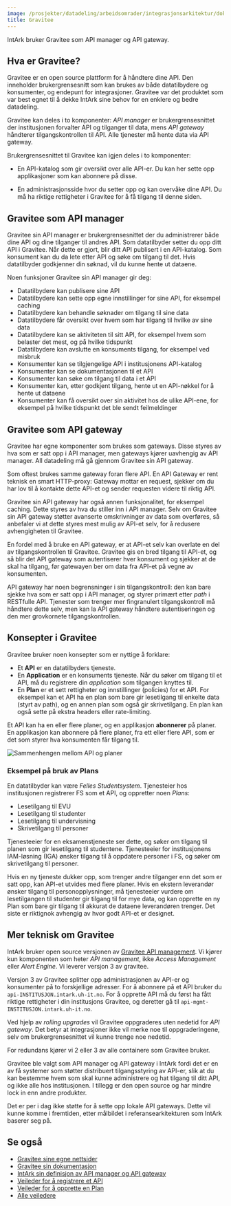 ```yaml
---
image: /prosjekter/datadeling/arbeidsomrader/integrasjonsarkitektur/dokumentasjon/img/gravitee-logo.png
title: Gravitee
---
```


IntArk bruker Gravitee som API manager og API gateway.

## Hva er Gravitee?

Gravitee er en open source plattform for å håndtere dine API. Den inneholder
brukergrensesnitt som kan brukes av både datatilbydere og konsumenter, og
endepunt for integrasjoner. Gravitee var det produktet som var best egnet til å
dekke IntArk sine behov for en enklere og bedre datadeling.

Gravitee kan deles i to komponenter: _API manager_ er brukergrensesnittet der
institusjonen forvalter API og tilganger til data, mens _API gateway_ håndterer
tilgangskontrollen til API. Alle tjenester må hente data via API gateway.

Brukergrensesnittet til Gravitee kan igjen deles i to komponenter:

- En API-katalog som gir oversikt over alle API-er. Du kan her sette opp
  applikasjoner som kan abonnere på disse.

- En administrasjonsside hvor du setter opp og kan overvåke dine API. Du må ha
  riktige rettigheter i Gravitee for å få tilgang til denne siden.

## Gravitee som API manager

Gravitee sin API manager er brukergrensesnittet der du administrerer både dine
API og dine tilganger til andres API. Som datatilbyder setter du opp ditt API i
Gravitee. Når dette er gjort, blir ditt API publisert i en API-katalog. Som
konsument kan du da lete etter API og søke om tilgang til det. Hvis
datatilbyder godkjenner din søknad, vil du kunne hente ut dataene.

Noen funksjoner Gravitee sin API manager gir deg:

- Datatilbydere kan publisere sine API
- Datatilbydere kan sette opp egne innstillinger for sine API, for eksempel
  caching
- Datatilbydere kan behandle søknader om tilgang til sine data
- Datatilbydere får oversikt over hvem som har tilgang til hvilke av sine data
- Datatilbydere kan se aktiviteten til sitt API, for eksempel hvem som belaster
  det mest, og på hvilke tidspunkt
- Datatilbydere kan avslutte en konsuments tilgang, for eksempel ved misbruk
- Konsumenter kan se tilgjengelige API i institusjonens API-katalog
- Konsumenter kan se dokumentasjonen til et API
- Konsumenter kan søke om tilgang til data i et API
- Konsumenter kan, etter godkjent tilgang, hente ut en API-nøkkel for å hente
  ut dataene
- Konsumenter kan få oversikt over sin aktivitet hos de ulike API-ene, for
  eksempel på hvilke tidspunkt det ble sendt feilmeldinger

## Gravitee som API gateway

Gravitee har egne komponenter som brukes som gateways. Disse styres av hva som
er satt opp i API manager, men gateways kjører uavhengig av API manager. All
datadeling må gå gjennom Gravitee sin API gateway.

Som oftest brukes samme gateway foran flere API. En API Gateway er rent teknisk
en smart HTTP-proxy: Gateway mottar en request, sjekker om du har lov til å
kontakte dette API-et og sender requesten videre til riktig API.

Gravitee sin API gateway har også annen funksjonalitet, for eksempel caching.
Dette styres av hva du stiller inn i API manager. Selv om Gravitee sin API
gateway støtter avanserte omskrivninger av data som overføres, så anbefaler vi
at dette styres mest mulig av API-et selv, for å redusere avhengigheten til
Gravitee.

En fordel med å bruke en API gateway, er at API-et selv kan overlate en del av
tilgangskontrollen til Gravitee. Gravitee gis en bred tilgang til API-et, og så
blir det API gateway som autentiserer hver konsument og sjekker at de skal ha
tilgang, før gatewayen ber om data fra API-et på vegne av konsumenten.

API gateway har noen begrensninger i sin tilgangskontroll: den kan bare sjekke
hva som er satt opp i API manager, og styrer primært etter _path_ i RESTfulle
API. Tjenester som trenger mer fingranulert tilgangskontroll må håndtere dette
selv, men kan la API gateway håndtere autentiseringen og den mer grovkornete
tilgangskontrollen.

## Konsepter i Gravitee

Gravitee bruker noen konsepter som er nyttige å forklare:

- Et **API** er en datatilbyders tjeneste.
- En **Application** er en konsuments tjeneste. Når du søker om tilgang til et
  API, må du registrere din _application_ som tilgangen knyttes til.
- En **Plan** er et sett rettigheter og innstillinger (policies) for et API.
  For eksempel kan et API ha en plan som bare gir lesetilgang til enkelte data
  (styrt av path), og en annen plan som også gir skrivetilgang. En plan kan også
  sette på ekstra headers eller rate-limiting.

Et API kan ha en eller flere planer, og en applikasjon **abonnerer** på planer.
En applikasjon kan abonnere på flere planer, fra ett eller flere API, som er
det som styrer hva konsumenten får tilgang til.

![Sammenhengen mellom API og planer](/datadeling/img/planer-og-api.png)

### Eksempel på bruk av Plans

En datatilbyder kan være _Felles Studentsystem_. Tjenesteier hos institusjonen
registrerer FS som et API, og oppretter noen _Plans_:

- Lesetilgang til EVU
- Lesetilgang til studenter
- Lesetilgang til undervisning
- Skrivetilgang til personer

Tjenesteeier for en eksamenstjeneste ser dette, og søker om tilgang til planen
som gir lesetilgang til studentene. Tjenesteeier for institusjonens IAM-løsning
(IGA) ønsker tilgang til å oppdatere personer i FS, og søker om skrivetilgang
til personer.

Hvis en ny tjeneste dukker opp, som trenger andre tilganger enn det som er satt
opp, kan API-et utvides med flere planer. Hvis en ekstern leverandør ønsker
tilgang til personopplysninger, må tjenesteeier vurdere om lesetilgangen til
studenter gir tilgang til for mye data, og kan opprette en ny Plan som bare gir
tilgang til akkurat de dataene leverandøren trenger. Det siste er riktignok
avhengig av hvor godt API-et er designet.

## Mer teknisk om Gravitee

IntArk bruker open source versjonen av [Gravitee API
management](https://gravitee.io). Vi kjører kun komponenten som heter _API
management_, ikke _Access Management_ eller _Alert Engine_. Vi leverer versjon 
3 av gravitee.

Versjon 3 av Gravitee splitter opp administrasjonen av API-er og konsumenter på
to forskjellige adresser. For å abonnere på et API bruker du
`api-INSTITUSJON.intark.uh-it.no`. For å opprette API må du først ha fått
riktige rettigheter i din institusjons Gravitee, og deretter gå til
`api-mgmt-INSTITUSJON.intark.uh-it.no`.

Ved hjelp av _rolling upgrades_ vil Gravitee oppgraderes uten nedetid for _API
gateway_. Det betyr at integrasjoner ikke vil merke noe til oppgraderingene,
selv om brukergrensesnittet vil kunne trenge noe nedetid.

For redundans kjører vi 2 eller 3 av alle containere som Gravitee bruker.

Gravitee ble valgt som API manager og API gateway i IntArk fordi det er en av
få systemer som støtter distribuert tilgangsstyring av API-er, slik at du kan
bestemme hvem som skal kunne administrere og hat tilgang til ditt API, og ikke
alle hos institusjonen. I tillegg er den open source og har mindre lock in enn
andre produkter.

Det er per i dag ikke støtte for å sette opp lokale API gateways. Dette vil
kunne komme i fremtiden, etter målbildet i referansearkitekturen som IntArk
baserer seg på.

## Se også

- [Gravitee sine egne nettsider](https://www.gravitee.io/)
- [Gravitee sin dokumentasjon](https://docs.gravitee.io/)
- [IntArk sin definisjon av API manager og API
  gateway](/docs/datadeling/om/komponenter)
- [Veileder for å registrere et
  API](/docs/datadeling/veiledere/api-manager/api-manager-registrere-enkelt-api)
- [Veileder for å opprette en
  Plan](/docs/datadeling/veiledere/api-manager/opprette-plan)
- [Alle veiledere](/docs/datadeling/veiledere/)
